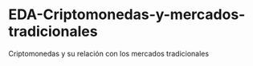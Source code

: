 # EDA-Criptomonedas-y-mercados-tradicionales
Criptomonedas y su relación con los mercados tradicionales

